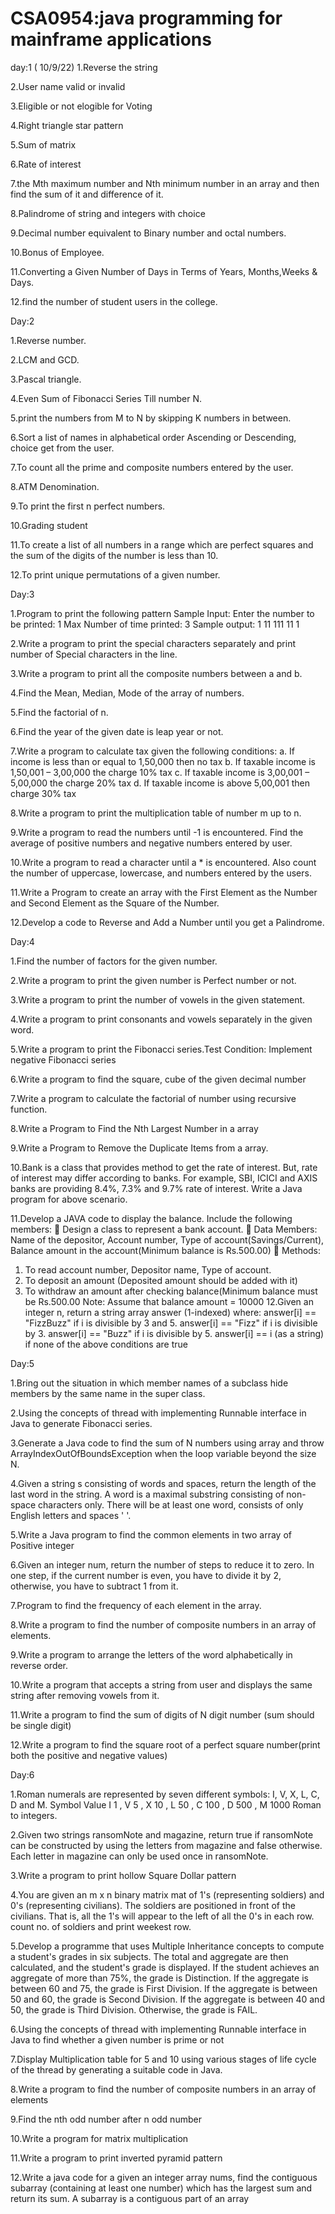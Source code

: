 # CSA0954:java programming for mainframe applications
day:1 ( 10/9/22)
1.Reverse the string

2.User name valid or invalid

3.Eligible or not elogible for Voting

4.Right triangle star pattern

5.Sum of matrix

6.Rate of interest

7.the Mth maximum number and Nth minimum number in an array and then find the sum of it and difference of it.

8.Palindrome of string and integers with choice

9.Decimal number equivalent to Binary number and octal numbers.

10.Bonus of Employee.

11.Converting a Given Number of Days in Terms of Years, Months,Weeks & Days.

12.find the number of student users in the college.

Day:2

1.Reverse number.

2.LCM and GCD.

3.Pascal triangle.

4.Even Sum of Fibonacci Series Till number N.

5.print the numbers from M to N by skipping K numbers in between.

6.Sort a list of names in alphabetical order Ascending or Descending, choice get from the user.

7.To count all the prime and composite numbers entered by the user.

8.ATM Denomination.

9.To print the first n perfect numbers.

10.Grading student

11.To create a list of all numbers in a range which are perfect squares and the sum of the digits of the number is less than 10.

12.To print unique permutations of a given number.

Day:3

1.Program to print the following pattern Sample Input: Enter the number to be printed: 1 Max Number of time printed: 3 Sample output: 1 11 111 11 1

2.Write a program to print the special characters separately and print number of Special characters in the line.

3.Write a program to print all the composite numbers between a and b.

4.Find the Mean, Median, Mode of the array of numbers.

5.Find the factorial of n.

6.Find the year of the given date is leap year or not.

7.Write a program to calculate tax given the following conditions: a. If income is less than or equal to 1,50,000 then no tax b. If taxable income is 1,50,001 – 3,00,000 the charge 10% tax c. If taxable income is 3,00,001 – 5,00,000 the charge 20% tax d. If taxable income is above 5,00,001 then charge 30% tax

8.Write a program to print the multiplication table of number m up to n.

9.Write a program to read the numbers until -1 is encountered. Find the average of positive numbers and negative numbers entered by user.

10.Write a program to read a character until a * is encountered. Also count the number of uppercase, lowercase, and numbers entered by the users.

11.Write a Program to create an array with the First Element as the Number and Second Element as the Square of the Number.

12.Develop a code to Reverse and Add a Number until you get a Palindrome.

Day:4

1.Find the number of factors for the given number.

2.Write a program to print the given number is Perfect number or not.

3.Write a program to print the number of vowels in the given statement.

4.Write a program to print consonants and vowels separately in the given word.

5.Write a program to print the Fibonacci series.Test Condition: Implement negative Fibonacci series

6.Write a program to find the square, cube of the given decimal number

7.Write a program to calculate the factorial of number using recursive function.

8.Write a Program to Find the Nth Largest Number in a array

9.Write a Program to Remove the Duplicate Items from a array.

10.Bank is a class that provides method to get the rate of interest. But, rate of interest may differ according to banks. For example, SBI, ICICI and AXIS banks are providing 8.4%, 7.3% and 9.7% rate of interest. Write a Java program for above scenario.

11.Develop a JAVA code to display the balance. Include the following members:  Design a class to represent a bank account.  Data Members: Name of the depositor, Account number, Type of account(Savings/Current), Balance amount in the account(Minimum balance is Rs.500.00)  Methods:

1. To read account number, Depositor name, Type of account.
2. To deposit an amount (Deposited amount should be added with it)
3. To withdraw an amount after checking balance(Minimum balance must be Rs.500.00 Note: Assume that balance amount = 10000
12.Given an integer n, return a string array answer (1-indexed) where: answer[i] == "FizzBuzz" if i is divisible by 3 and 5. answer[i] == "Fizz" if i is divisible by 3. answer[i] == "Buzz" if i is divisible by 5. answer[i] == i (as a string) if none of the above conditions are true
 
 Day:5
 
 1.Bring out the situation in which member names of a subclass hide members by the same name in the super class.

2.Using the concepts of thread with implementing Runnable interface in Java to generate Fibonacci series.

3.Generate a Java code to find the sum of N numbers using array and throw ArrayIndexOutOfBoundsException when the loop variable beyond the size N.

4.Given a string s consisting of words and spaces, return the length of the last word in the string. A word is a maximal substring consisting of non-space characters only. There will be at least one word, consists of only English letters and spaces ' '.

5.Write a Java program to find the common elements in two array of Positive integer

6.Given an integer num, return the number of steps to reduce it to zero. In one step, if the current number is even, you have to divide it by 2, otherwise, you have to subtract 1 from it.

7.Program to find the frequency of each element in the array.

8.Write a program to find the number of composite numbers in an array of elements.

9.Write a program to arrange the letters of the word alphabetically in reverse order.

10.Write a program that accepts a string from user and displays the same string after removing vowels from it.

11.Write a program to find the sum of digits of N digit number (sum should be single digit)

12.Write a program to find the square root of a perfect square number(print both the positive and negative values)

Day:6

1.Roman numerals are represented by seven different symbols: I, V, X, L, C, D and M. Symbol Value I 1 , V 5 , X 10 , L 50 , C 100 , D 500 , M 1000 Roman to integers.

2.Given two strings ransomNote and magazine, return true if ransomNote can be constructed by using the letters from magazine and false otherwise. Each letter in magazine can only be used once in ransomNote.

3.Write a program to print hollow Square Dollar pattern

4.You are given an m x n binary matrix mat of 1's (representing soldiers) and 0's (representing civilians). The soldiers are positioned in front of the civilians. That is, all the 1's will appear to the left of all the 0's in each row. count no. of soldiers and print weekest row.

5.Develop a programme that uses Multiple Inheritance concepts to compute a student's grades in six subjects. The total and aggregate are then calculated, and the student's grade is displayed. If the student achieves an aggregate of more than 75%, the grade is Distinction. If the aggregate is between 60 and 75, the grade is First Division. If the aggregate is between 50 and 60, the grade is Second Division. If the aggregate is between 40 and 50, the grade is Third Division. Otherwise, the grade is FAIL.

6.Using the concepts of thread with implementing Runnable interface in Java to find whether a given number is prime or not

7.Display Multiplication table for 5 and 10 using various stages of life cycle of the thread by generating a suitable code in Java.

8.Write a program to find the number of composite numbers in an array of elements

9.Find the nth odd number after n odd number

10.Write a program for matrix multiplication

11.Write a program to print inverted pyramid pattern

12.Write a java code for a given an integer array nums, find the contiguous subarray (containing at least one number) which has the largest sum and return its sum. A subarray is a contiguous part of an array
